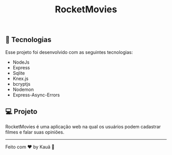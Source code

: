 <h1 align="center"> RocketMovies </h1>

<br>

## 🚀 Tecnologias

Esse projeto foi desenvolvido com as seguintes tecnologias:

- NodeJs
- Express
- Sqlite
- Knex.js
- bcryptjs
- Nodemon
- Express-Async-Errors

## 💻 Projeto

RocketMovies é uma aplicação web na qual os usuários podem cadastrar filmes e falar suas opiniões.

---

Feito com ♥ by Kauã :wave: